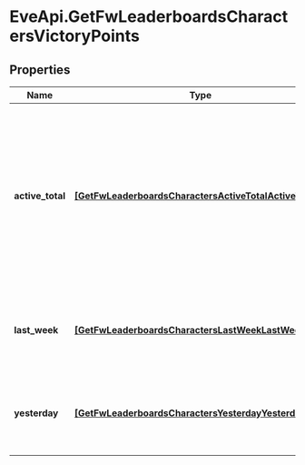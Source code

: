 # EveApi.GetFwLeaderboardsCharactersVictoryPoints

## Properties
Name | Type | Description | Notes
------------ | ------------- | ------------- | -------------
**active_total** | [**[GetFwLeaderboardsCharactersActiveTotalActiveTotal1]**](GetFwLeaderboardsCharactersActiveTotalActiveTotal1.md) | Top 100 ranking of pilots active in faction warfare by total victory points. A pilot is considered \"active\" if they have participated in faction warfare in the past 14 days | 
**last_week** | [**[GetFwLeaderboardsCharactersLastWeekLastWeek1]**](GetFwLeaderboardsCharactersLastWeekLastWeek1.md) | Top 100 ranking of pilots by victory points in the past week | 
**yesterday** | [**[GetFwLeaderboardsCharactersYesterdayYesterday1]**](GetFwLeaderboardsCharactersYesterdayYesterday1.md) | Top 100 ranking of pilots by victory points in the past day | 


